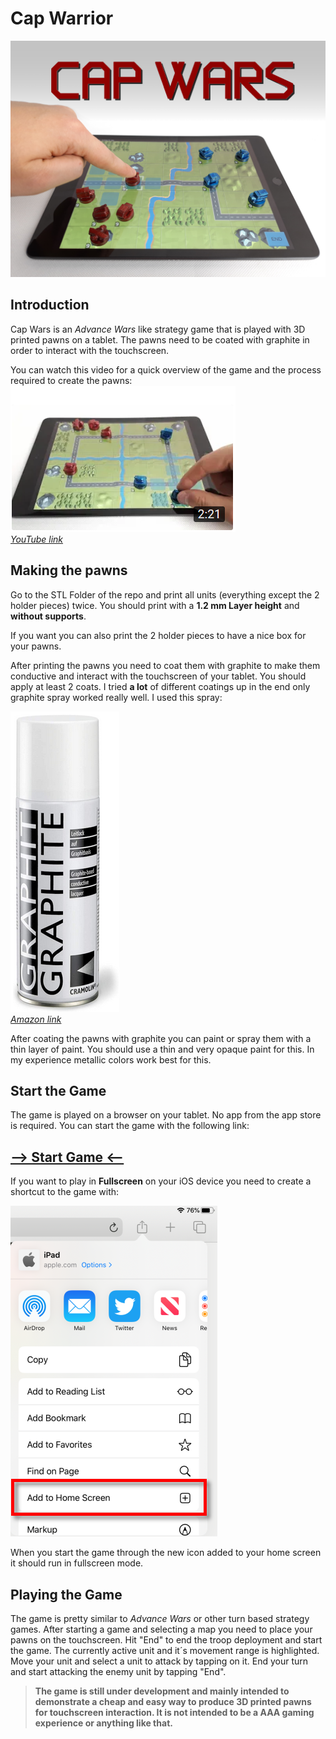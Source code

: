 # Cap Warrior

![](Thumbnail.jpg) 

## Introduction
Cap Wars is an *Advance Wars* like strategy game that is played with 3D printed pawns on a tablet. The pawns need to be coated with graphite in order to interact with the touchscreen.

You can watch this video for a quick overview of the game and the process required to create the pawns:  
[![IMAGE ALT TEXT HERE](video.png)](https://youtu.be/SLH1cwr5F_g)  
*[YouTube link](https://youtu.be/SLH1cwr5F_g)*

## Making the pawns
Go to the STL Folder of the repo and print all units (everything except the 2 holder pieces) twice. You should print with a **1.2 mm Layer height** and **without supports**. 

If you want you can also print the 2 holder pieces to have a nice box for your pawns.

After printing the pawns you need to coat them with graphite to make them conductive and interact with the touchscreen of your tablet. You should apply at least 2 coats. I tried **a lot** of different coatings up in the end only graphite spray worked really well. I used this spray:

[![](Spray.png)](https://www.amazon.de/gp/product/B00OG1LI1O)  
*[Amazon link](https://www.amazon.de/gp/product/B00OG1LI1O)*

After coating the pawns with graphite you can paint or spray them with a thin layer of paint. You should use a thin and very opaque paint for this. In my experience metallic colors work best for this.

## Start the Game
The game is played on a browser on your tablet. No app from the app store is required. You can start the game with the following link:

## [--> Start Game <--](https://sakati84.github.io/CapWarrior/index.html)

If you want to play in **Fullscreen** on your iOS device you need to create a shortcut to the game with:

![](HomeScreen.PNG)

When you start the game through the new icon added to your home screen it should run in fullscreen mode.

## Playing the Game
The game is pretty similar to *Advance Wars* or other turn based strategy games. After starting a game and selecting a map you need to place your pawns on the touchscreen. Hit "End" to end the troop deployment and start the game. The currently active unit and it´s movement range is highlighted. Move your unit and select a unit to attack by tapping on it. End your turn and start attacking the enemy unit by tapping "End".

> **The game is still under development and mainly intended to demonstrate a cheap and easy way to produce 3D printed pawns for touchscreen interaction. It is not intended to be a AAA gaming experience or anything like that.**
